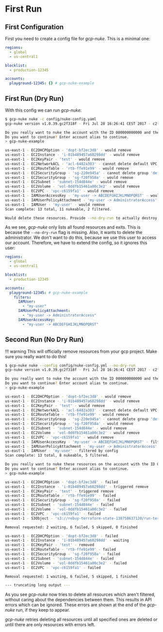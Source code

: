 # First Run

## First Configuration

First you need to create a config file for *gcp-nuke*. This is a minimal one:

```yaml
regions:
  - global
  - us-central1

blocklist:
  - production-12345

accounts:
  playground-12345: {} # gcp-nuke-example
```

## First Run (Dry Run)

With this config we can run *gcp-nuke*:

```bash
$ gcp-nuke nuke -c config/nuke-config.yaml
gcp-nuke version v1.0.39.gc2f318f - Fri Jul 28 16:26:41 CEST 2017 - c2f318f37b7d2dec0e646da3d4d05ab5296d5bce

Do you really want to nuke the account with the ID 000000000000 and the alias 'gcp-nuke-example'?
Do you want to continue? Enter account alias to continue.
> gcp-nuke-example

us-east-1 - EC2DHCPOption - 'dopt-bf2ec3d8' - would remove
us-east-1 - EC2Instance - 'i-01b489457a60298dd' - would remove
us-east-1 - EC2KeyPair - 'test' - would remove
us-east-1 - EC2NetworkACL - 'acl-6482a303' - cannot delete default VPC
us-east-1 - EC2RouteTable - 'rtb-ffe91e99' - would remove
us-east-1 - EC2SecurityGroup - 'sg-220e945a' - cannot delete group 'default'
us-east-1 - EC2SecurityGroup - 'sg-f20f958a' - would remove
us-east-1 - EC2Subnet - 'subnet-154d844e' - would remove
us-east-1 - EC2Volume - 'vol-0ddfb15461a00c3e2' - would remove
us-east-1 - EC2VPC - 'vpc-c6159fa1' - would remove
us-east-1 - IAMUserAccessKey - 'my-user -> ABCDEFGHIJKLMNOPQRST' - would remove
us-east-1 - IAMUserPolicyAttachment - 'my-user -> AdministratorAccess' - [UserName: "my-user", PolicyArn: "arn:gcp:iam::gcp:policy/AdministratorAccess", PolicyName: "AdministratorAccess"] - would remove
us-east-1 - IAMUser - 'my-user' - would remove
Scan complete: 13 total, 11 nukeable, 2 filtered.

Would delete these resources. Provide --no-dry-run to actually destroy resources.
```

As we see, *gcp-nuke* only lists all found resources and exits. This is because the `--no-dry-run` flag is missing.
Also, it wants to delete the administrator. We don't want to do this, because we use this user to access our account.
Therefore, we have to extend the config, so it ignores this user:

```yaml
regions:
  - global
  - us-central1

blocklist:
  - production-12345

accounts:
  playground-12345: # gcp-nuke-example
    filters:
      IAMUser:
        - "my-user"
      IAMUserPolicyAttachment:
        - "my-user -> AdministratorAccess"
      IAMUserAccessKey:
        - "my-user -> ABCDEFGHIJKLMNOPQRST"
```

## Second Run (No Dry Run)

!!! warning
This will officially remove resources from your gcp project. Make sure you really want to do this!

```bash
$ gcp-nuke nuke --config config/nuke-config.yml --no-dry-run
gcp-nuke version v1.0.39.gc2f318f - Fri Jul 28 16:26:41 CEST 2017 - c2f318f37b7d2dec0e646da3d4d05ab5296d5bce

Do you really want to nuke the account with the ID 000000000000 and the alias 'gcp-nuke-example'?
Do you want to continue? Enter account alias to continue.
> gcp-nuke-example

us-east-1 - EC2DHCPOption - 'dopt-bf2ec3d8' - would remove
us-east-1 - EC2Instance - 'i-01b489457a60298dd' - would remove
us-east-1 - EC2KeyPair - 'test' - would remove
us-east-1 - EC2NetworkACL - 'acl-6482a303' - cannot delete default VPC
us-east-1 - EC2RouteTable - 'rtb-ffe91e99' - would remove
us-east-1 - EC2SecurityGroup - 'sg-220e945a' - cannot delete group 'default'
us-east-1 - EC2SecurityGroup - 'sg-f20f958a' - would remove
us-east-1 - EC2Subnet - 'subnet-154d844e' - would remove
us-east-1 - EC2Volume - 'vol-0ddfb15461a00c3e2' - would remove
us-east-1 - EC2VPC - 'vpc-c6159fa1' - would remove
us-east-1 - IAMUserAccessKey - 'my-user -> ABCDEFGHIJKLMNOPQRST' - filtered by config
us-east-1 - IAMUserPolicyAttachment - 'my-user -> AdministratorAccess' - [UserName: "my-user", PolicyArn: "arn:gcp:iam::gcp:policy/AdministratorAccess", PolicyName: "AdministratorAccess"] - would remove
us-east-1 - IAMUser - 'my-user' - filtered by config
Scan complete: 13 total, 8 nukeable, 5 filtered.

Do you really want to nuke these resources on the account with the ID 000000000000 and the alias 'gcp-nuke-example'?
Do you want to continue? Enter account alias to continue.
> gcp-nuke-example

us-east-1 - EC2DHCPOption - 'dopt-bf2ec3d8' - failed
us-east-1 - EC2Instance - 'i-01b489457a60298dd' - triggered remove
us-east-1 - EC2KeyPair - 'test' - triggered remove
us-east-1 - EC2RouteTable - 'rtb-ffe91e99' - failed
us-east-1 - EC2SecurityGroup - 'sg-f20f958a' - failed
us-east-1 - EC2Subnet - 'subnet-154d844e' - failed
us-east-1 - EC2Volume - 'vol-0ddfb15461a00c3e2' - failed
us-east-1 - EC2VPC - 'vpc-c6159fa1' - failed
us-east-1 - S3Object - 's3://rebuy-terraform-state-138758637120/run-terraform.lock' - triggered remove

Removal requested: 2 waiting, 6 failed, 5 skipped, 0 finished

us-east-1 - EC2DHCPOption - 'dopt-bf2ec3d8' - failed
us-east-1 - EC2Instance - 'i-01b489457a60298dd' - waiting
us-east-1 - EC2KeyPair - 'test' - removed
us-east-1 - EC2RouteTable - 'rtb-ffe91e99' - failed
us-east-1 - EC2SecurityGroup - 'sg-f20f958a' - failed
us-east-1 - EC2Subnet - 'subnet-154d844e' - failed
us-east-1 - EC2Volume - 'vol-0ddfb15461a00c3e2' - failed
us-east-1 - EC2VPC - 'vpc-c6159fa1' - failed

Removal requested: 1 waiting, 6 failed, 5 skipped, 1 finished

--- truncating long output ---
```

As you see *gcp-nuke* now tries to delete all resources which aren't filtered, without caring about the dependencies
between them. This results in API errors which can be ignored. These errors are shown at the end of the *gcp-nuke* run,
if they keep to appear.

*gcp-nuke* retries deleting all resources until all specified ones are deleted or until there are only resources
with errors left.

